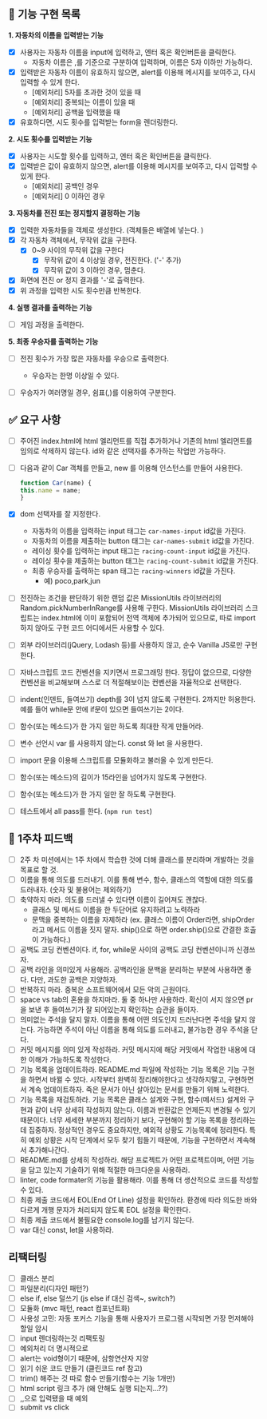 ## 🎯 기능 구현 목록
**1. 자동차의 이름을 입력받는 기능**
- [x] 사용자는 자동차 이름을 input에 입력하고, 엔터 혹은 확인버튼을 클릭한다. 
  - 자동차 이름은 ,를 기준으로 구분하여 입력하며, 이름은 5자 이하만 가능하다. 
- [x] 입력받은 자동차 이름이 유효하지 않으면, alert를 이용해 메시지를 보여주고, 다시 입력할 수 있게 한다. 
  - [예외처리] 5자를 초과한 것이 있을 때 
  - [예외처리] 중복되는 이름이 있을 때 
  - [예외처리] 공백을 입력했을 때 
- [x] 유효하다면, 시도 횟수를 입력받는 form을 렌더링한다. 

**2. 시도 횟수를 입력받는 기능**
- [x] 사용자는 시도할 횟수를 입력하고, 엔터 혹은 확인버튼을 클릭한다. 
- [x] 입력받은 값이 유효하지 않으면, alert를 이용해 메시지를 보여주고, 다시 입력할 수 있게 한다. 
  - [예외처리] 공백인 경우 
  - [예외처리] 0 이하인 경우

**3. 자동차를 전진 또는 정지할지 결정하는 기능** 
- [x] 입력한 자동차들을 객체로 생성한다. (객체들은 배열에 넣는다. )
- [x] 각 자동차 객체에서, 무작위 값을 구한다. 
  - [x] 0~9 사이의 무작위 값을 구한다 
    - [x] 무작위 값이 4 이상일 경우, 전진한다. ('-' 추가)
    - [x] 무작위 값이 3 이하인 경우, 멈춘다. 
- [x] 화면에 전진 or 정지 결과를 '-'로 출력한다. 
- [x] 위 과정을 입력한 시도 횟수만큼 반복한다. 

**4. 실행 결과를 출력하는 기능** 
- [ ] 게임 과정을 출력한다. 

**5. 최종 우승자를 출력하는 기능** 
- [ ] 전진 횟수가 가장 많은 자동차를 우승으로 출력한다. 
  - 우승자는 한명 이상일 수 있다. 
- [ ] 우승자가 여러명일 경우, 쉼표(,)를 이용하여 구분한다. 


## ✅ 요구 사항
- [ ] 주어진 index.html에 html 엘리먼트를 직접 추가하거나 기존의 html 엘리먼트를 임의로 삭제하지 않는다. id와 같은 선택자를 추가하는 작업만 가능하다.
- [ ] 다음과 같이 Car 객체를 만들고, new 를 이용해 인스턴스를 만들어 사용한다.
  ```javascript
  function Car(name) {
  this.name = name;
  }
  ```
- [x] dom 선택자를 잘 지정한다. 
  - 자동차의 이름을 입력하는 input 태그는 `car-names-input` id값을 가진다.
  - 자동차의 이름을 제출하는 button 태그는 `car-names-submit` id값을 가진다.
  - 레이싱 횟수를 입력하는 input 태그는 `racing-count-input` id값을 가진다.
  - 레이싱 횟수을 제출하는 button 태그는 `racing-count-submit` id값을 가진다.
  - 최종 우승자를 출력하는 span 태그는 `racing-winners` id값을 가진다.
    - 예) <span id="racing-winners">poco,park,jun</span>
- [ ] 전진하는 조건을 판단하기 위한 랜덤 값은 MissionUtils 라이브러리의 Random.pickNumberInRange를 사용해 구한다. MissionUtils 라이브러리 스크립트는 index.html에 이미 포함되어 전역 객체에 추가되어 있으므로, 따로 import 하지 않아도 구현 코드 어디에서든 사용할 수 있다.

- [ ] 외부 라이브러리(jQuery, Lodash 등)를 사용하지 않고, 순수 Vanilla JS로만 구현한다.
- [ ] 자바스크립트 코드 컨벤션을 지키면서 프로그래밍 한다. 정답이 없으므로, 다양한 컨벤션을 비교해보며 스스로 더 적절해보이는 컨벤션을 자율적으로 선택한다.
- [ ] indent(인덴트, 들여쓰기) depth를 3이 넘지 않도록 구현한다. 2까지만 허용한다. 예를 들어 while문 안에 if문이 있으면 들여쓰기는 2이다.
- [ ] 함수(또는 메소드)가 한 가지 일만 하도록 최대한 작게 만들어라.
- [ ] 변수 선언시 var 를 사용하지 않는다. const 와 let 을 사용한다.
- [ ] import 문을 이용해 스크립트를 모듈화하고 불러올 수 있게 만든다.
- [ ] 함수(또는 메소드)의 길이가 15라인을 넘어가지 않도록 구현한다.
- [ ] 함수(또는 메소드)가 한 가지 일만 잘 하도록 구현한다.
- [ ] 테스트에서 all pass를 한다. (`npm run test`)

## 📖 1주차 피드백 
- [ ] 2주 차 미션에서는 1주 차에서 학습한 것에 더해 클래스를 분리하며 개발하는 것을 목표로 할 것.
- [ ] 이름을 통해 의도를 드러내기. 이를 통해 변수, 함수, 클래스의 역할에 대한 의도를 드러내자. (숫자 및 불용어는 제외하기)
- [ ] 축약하지 마라. 의도를 드러낼 수 있다면 이름이 길어져도 괜찮다. 
   - 클래스 및 메서드 이름을 한 두단어로 유지하려고 노력하라 
   - 문맥을 중복하는 이름을 자제하라 (ex. 클래스 이름이 Order라면, shipOrder라고 메서드 이름을 짓지 말자. ship()으로 하면 order.ship()으로 간결한 호출이 가능하다.)
- [ ] 공백도 코딩 컨벤션이다. if, for, while문 사이의 공백도 코딩 컨벤션이니까 신경쓰자. 
- [ ] 공백 라인을 의미있게 사용해라. 공백라인을 문백을 분리하는 부분에 사용하면 좋다. 다만, 과도한 공백은 지양하자. 
- [ ] 반복하지 마라. 중복은 소프트웨어에서 모든 악의 근원이다. 
- [ ] space vs tab의 혼용을 하지마라. 둘 중 하나만 사용하라. 확신이 서지 않으면 pr을 보낸 후 들여쓰기가 잘 되어있는지 확인하는 습관을 들이자. 
- [ ] 의미없는 주석을 달지 말자. 이름을 통해 어떤 의도인지 드러난다면 주석을 달지 않는다. 가능하면 주석이 아닌 이름을 통해 의도를 드러내고, 불가능한 경우 주석을 단다. 
- [ ] 커밋 메시지를 의미 있게 작성하라. 커밋 메시지에 해당 커밋에서 작업한 내용에 대한 이해가 가능하도록 작성한다. 
- [ ] 기능 목록을 업데이트하라. README.md 파일에 작성하는 기능 목록은 기능 구현을 하면서 바뀔 수 있다. 시작부터 완벽히 정리해야한다고 생각하지말고, 구현하면서 계속 업데이트하자. 죽은 문서가 아닌 살아있는 문서를 만들기 위해 노력한다. 
- [ ] 기능 목록을 재검토하라. 기능 목록은 클래스 설계와 구현, 함수(메서드) 설계와 구현과 같이 너무 상세히 작성하지 않는다. 이름과 반환값은 언제든지 변경될 수 있기 때문이다. 너무 세세한 부분까지 정리하기 보다, 구현해야 할 기능 목록을 정리하는데 집중하자. 정상적인 경우도 중요하지만, 예외적 상황도 기능목록에 정리한다. 특히 예외 상황은 시작 단계에서 모두 찾기 힘들기 때문에, 기능을 구현하면서 계속해서 추가해나간다. 
- [ ] README.md를 상세히 작성하라. 해당 프로젝트가 어떤 프로젝트이며, 어떤 기능을 담고 있는지 기술하기 위해 적절한 마크다운을 사용하라. 
- [ ] linter, code formater의 기능을 활용해라. 이를 통해 더 생산적으로 코드를 작성할 수 있다. 
- [ ] 최종 제출 코드에서 EOL(End Of Line) 설정을 확인하라. 환경에 따라 의도한 바와 다르게 개행 문자가 처리되지 않도록 EOL 설정을 확인한다. 
- [ ] 최종 제출 코드에서 불필요한 console.log를 남기지 않는다. 
- [ ] var 대신 const, let을 사용하라. 

## 리팩터링 
- [ ] 클래스 분리 
- [ ] 파일분리(디자인 패턴?)
- [ ] else if, else 덜쓰기 (js else if 대신 검색~, switch?)
- [ ] 모듈화 (mvc 패턴, react 컴포넌트화)
- [ ] 사용성 고민: 자동 포커스 기능을 통해 사용자가 프로그램 시작되면 가장 먼저해야할일 암시
- [ ] input 렌더링하는것 리팩토링 
- [ ] 예외처리 더 명시적으로 
- [ ] alert는 void형이기 때문에, 삼항연산자 지양 
- [ ] 읽기 쉬운 코드 만들기 (클린코드 ref 참고)
- [ ] trim() 해주는 것 따로 함수 만들기(함수는 기능 1개만)
- [ ] html script 링크 추가 (왜 안해도 실행 되는지...??)
- [ ] ,,으로 입력됐을 때 예외 
- [ ] submit vs click 